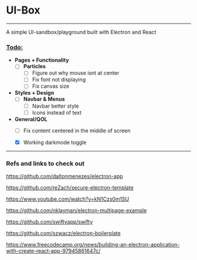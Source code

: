# UI-Box
___

A simple UI-sandbox/playground built with Electron and React


### <ins>Todo:</ins>
- **Pages + Functionality**
  - [ ] **Particles**
    - [ ] Figure out why mouse isnt at center 
    - [ ] Fix font not displaying
    - [ ] Fix canvas size

- **Styles + Design**
  - [ ] **Navbar & Menus**
    - [ ] Navbar better style
    - [ ] Icons instead of text

- **General/QOL**
  - [ ] Fix content centered in the middle of screen
  - [x] Working darkmode toggle




___
### Refs and links to check out

https://github.com/daltonmenezes/electron-app

https://github.com/reZach/secure-electron-template

https://www.youtube.com/watch?v=kN1Czs0m1SU

https://github.com/nklayman/electron-multipage-example

https://github.com/swiftyapp/swifty

https://github.com/szwacz/electron-boilerplate

https://www.freecodecamp.org/news/building-an-electron-application-with-create-react-app-97945861647c/